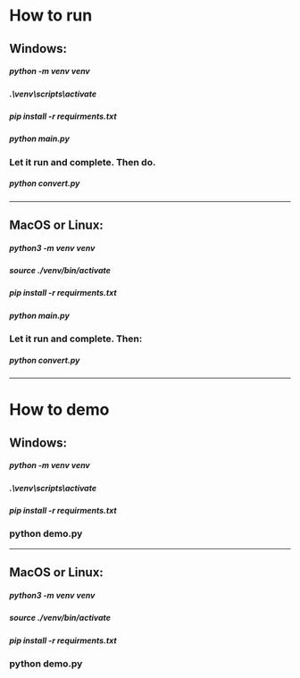 # How to run 

## Windows:  

##### python -m venv venv
##### .\venv\scripts\activate
##### pip install -r requirments.txt
##### python main.py
### Let it run and complete. Then do.
##### python convert.py

--- 

## MacOS or Linux:  

##### python3 -m venv venv
##### source ./venv/bin/activate
##### pip install -r requirments.txt
##### python main.py
### Let it run and complete. Then:
##### python convert.py

---

# How to demo

## Windows:  

##### python -m venv venv
##### .\venv\scripts\activate
##### pip install -r requirments.txt
### python demo.py

--- 

## MacOS or Linux:  

##### python3 -m venv venv
##### source ./venv/bin/activate
##### pip install -r requirments.txt
### python demo.py

